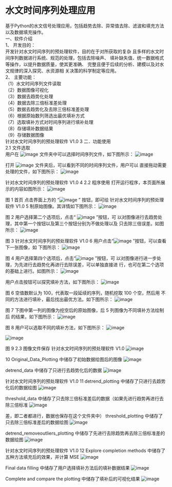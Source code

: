 # 水文时间序列处理应用  

基于Python的水文信号处理应用，包括趋势去除、异常值去除、滤波和填充方法以及数据填充操作。  
一、软件介绍  
1、 开发目的：  
开发针对水文时间序列的预处理软件，目的在于对所获取的复杂
且多样的水文时间序列数据进行系统、规范的处理，包括去除噪声、
填补缺失值、统一数据格式等操作，以提升数据质量，使其更准确、
完整且便于后续的分析、建模以及对水文规律的深入探究、水资源相
关决策的科学制定等应用。  
2、 主要功能：  
（1）水文时间序列文件读取  
（2）数据图像可视化  
（3）数据去趋势化处理  
（4）数据去除三倍标准差处理  
（5）数据去趋势化及去除三倍标准差处理  
（6）根据原始数列筛选出最优填补方式  
（7）选取填补方式对时间序列进行填补处理  
（8）存储填补数据结果  
（9）存储数据图像  
针对水文时间序列的预处理软件 V1.0
3
二．功能使用  
2.1 文件选取  
用户在 ![image](https://github.com/user-attachments/assets/680ed46b-5a12-4368-8a64-98e7f5e02b60)
文件夹中可以选择时间序列文件，如下图所示：
![image](https://github.com/user-attachments/assets/995d187a-0c8f-44ab-b9c9-00ac42f2dd3a)

打开 ![image](https://github.com/user-attachments/assets/2c6570b5-2c3f-4def-aef0-7ed6fa1c83bb)
文件夹后，可以看到不同的时间序列文件，用户可以
直接拖动需要处理的文件，如下图所示：
![image](https://github.com/user-attachments/assets/7a3cb3e8-e1a9-4ad1-a075-fea2c6ef9bb5)

针对水文时间序列的预处理软件 V1.0
4
2.2 程序使用
打开运行程序，本页面所展示的内容如图所示：
![image](https://github.com/user-attachments/assets/50f80010-ebd4-4d26-a979-68912296ab28)

图 1 首页
点击界面上方的 “![image](https://github.com/user-attachments/assets/8d338bf0-8c0e-4709-9be2-16f03ccc8b1a)
 ” 按钮，即可绘
针对水文时间序列的预处理软件 V1.0
5
制原始图像。其详情如下图所示：
![image](https://github.com/user-attachments/assets/095c7d07-4bb6-4336-acbc-ba5ef796cadf)

图 2 
用户选择第二个选项后，点击“ ![image](https://github.com/user-attachments/assets/d89c7080-da31-4c31-b3bc-860fd390ec57)
”按钮，可
以对图像进行去趋势处理，其中第一个按钮以及第三个按钮分别为不做处理以及
只去除三倍误差。如图所示：
![image](https://github.com/user-attachments/assets/12e939ff-ef55-4d5f-80ca-e826362c822b)

图 3
针对水文时间序列的预处理软件 V1.0
6
用户点击“![image](https://github.com/user-attachments/assets/1351ce21-318f-4b20-8504-102d2b5eaf5b)
 ”按钮，可以查看下一张图像，如
下图所示：
![image](https://github.com/user-attachments/assets/289de945-5d68-4fdc-a8fa-61203e3efd3b)

图 4 
用户选择第四个选项后，点击“![image](https://github.com/user-attachments/assets/df8c05c4-8a1a-460a-a38b-3e9c3b071002)
 ”按钮，可
以对图像进行进一步处理，为先进行去趋势化再进行去除误差，可以单独直接进
行，也可在第二个选项的基础上进行。如图所示：
![image](https://github.com/user-attachments/assets/056a01e5-10ee-41c0-aebd-222724bf8a89)

用户点击按钮可以探究填补方法，如下图所示：
![image](https://github.com/user-attachments/assets/ef7b3353-b5b9-4163-bbb2-457b432be1b7)

图 6 
空值数默认为 100，代表取一段延续的序列，随机挖取 100 个空，然后用
不同的方法进行填补，最后找出最优方法。如下图所示：
![image](https://github.com/user-attachments/assets/a09db076-0015-4f7c-8ef1-86dacb950678)

图 7
下图中第一列的图像为挖空后的原始图像，后 5 列图像为不同填补方法绘制后
的结果，如下图所示：
![image](https://github.com/user-attachments/assets/330daff0-bebf-4668-b47d-3400bafbb8b2)

图 8
用户可以选取不同的填补方法，如下图所示：
![image](https://github.com/user-attachments/assets/196c1cf9-6bed-4c29-a530-4aad030477e1)

![image](https://github.com/user-attachments/assets/906079be-d7a1-4887-932f-dc03db3e6f10)

图 9
2.3 图像文件保存
针对水文时间序列的预处理软件 V1.0
![image](https://github.com/user-attachments/assets/4e38449b-00d9-4964-84f9-394ae381166c)

10
Original_Data_Plotting 中储存了初始数据绘图后的图像
![image](https://github.com/user-attachments/assets/dbaf9353-8f19-4001-a280-69695ad3805d)

detrend_data 中储存了只进行去趋势化后的数据
![image](https://github.com/user-attachments/assets/bae5d82e-2d5c-41ba-a89b-0d3e74761843)

针对水文时间序列的预处理软件 V1.0
11
detrend_plotting 中储存了只进行去趋势化后的数据绘图
![image](https://github.com/user-attachments/assets/f69f3ced-78ea-4401-bd55-9860a50b2de4)

threshold_data 中储存了只去除三倍标准差后的数据（如果先进行趋势再进行去除三倍标准
![image](https://github.com/user-attachments/assets/9e7cec48-a696-4596-8e4a-85314f31d0a0)

差，即二者都进行，数据也保存在这个文件夹中）
threshold_plotting 中储存了只去除三倍标准差后的数据绘图
![image](https://github.com/user-attachments/assets/ea672b31-1239-4296-bab9-a53f4ee78046)

detrend_removeoutliers_plotting 中储存了先进行去除趋势再去除三倍标准差的数据绘图
![image](https://github.com/user-attachments/assets/89a4db74-cfb8-4ccc-8184-ddf4a7a61fc3)

针对水文时间序列的预处理软件 V1.0
12
Explore completion methods 中储存了五种方法填充后的效果，并计算 MSE
![image](https://github.com/user-attachments/assets/cea6349c-f80e-4f75-8bf6-d18b8f36a18b)

Final data filling 中储存了用户选择填补方法后的填补数据结果
![image](https://github.com/user-attachments/assets/e24694dd-314b-48e2-bcbe-661a9073b05e)

Complete and compare the plotting 中储存了填补后的可视化结果
![image](https://github.com/user-attachments/assets/7f9c8f6b-ca00-4124-92c2-7d2ebd30a7e3)
